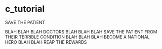 # c_tutorial
SAVE THE PATIENT

BLAH BLAH BLAH DOCTORS
BLAH BLAH BLAH SAVE THE PATIENT FROM THEIR TERRIBLE CONDITION
BLAH BLAH BLAH BECOME A NATIONAL HERO
BLAH BLAH REAP THE REWARDS